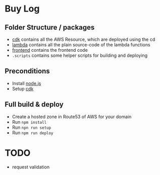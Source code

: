 # Buy Log

## Folder Structure / packages

- [cdk](./cdk/README.md) contains all the AWS Resource, which are deployed using the cd
- [lambda](./lambda/README.md) contains all the plain source-code of the lambda functions
- [frontend](./frontend/README.md) contains the frontend code
- `.scripts` contains some helper scripts for building and deploying

## Preconditions

- Install [node.js](https://nodejs.org/en/download/)
- Setup [cdk](https://docs.aws.amazon.com/cdk/latest/guide/getting_started.html#getting_started_prerequisites)

## Full build & deploy

- Create a hosted zone in Route53 of AWS for your domain
- Run `npm install`
- Run `npn run setup`
- Run `npm run deploy`

# TODO

- request validation

